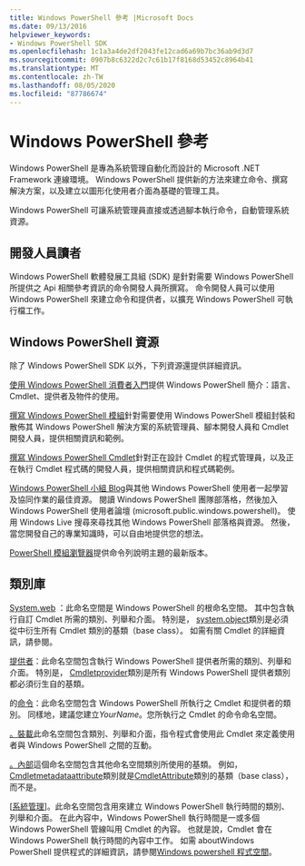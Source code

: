 ```yaml
---
title: Windows PowerShell 參考 |Microsoft Docs
ms.date: 09/13/2016
helpviewer_keywords:
- Windows PowerShell SDK
ms.openlocfilehash: 1c1a3a4de2df2043fe12cad6a69b7bc36ab9d3d7
ms.sourcegitcommit: 0907b8c6322d2c7c61b17f8168d53452c8964b41
ms.translationtype: MT
ms.contentlocale: zh-TW
ms.lasthandoff: 08/05/2020
ms.locfileid: "87786674"
---
```

# <a name="windows-powershell-reference"></a>Windows PowerShell 參考

Windows PowerShell 是專為系統管理自動化而設計的 Microsoft .NET Framework 連線環境。 Windows PowerShell 提供新的方法來建立命令、撰寫解決方案，以及建立以圖形化使用者介面為基礎的管理工具。

Windows PowerShell 可讓系統管理員直接或透過腳本執行命令，自動管理系統資源。

## <a name="developer-audience"></a>開發人員讀者

Windows PowerShell 軟體發展工具組 (SDK) 是針對需要 Windows PowerShell 所提供之 Api 相關參考資訊的命令開發人員所撰寫。 命令開發人員可以使用 Windows PowerShell 來建立命令和提供者，以擴充 Windows PowerShell 可執行檔工作。

## <a name="windows-powershell-resources"></a>Windows PowerShell 資源

除了 Windows PowerShell SDK 以外，下列資源還提供詳細資訊。

[使用 Windows PowerShell 消費者入門](/powershell/scripting/getting-started/getting-started-with-windows-powershell)提供 Windows PowerShell 簡介：語言、Cmdlet、提供者及物件的使用。

[撰寫 Windows PowerShell 模組](./module/writing-a-windows-powershell-module.md)針對需要使用 Windows PowerShell 模組封裝和散佈其 Windows PowerShell 解決方案的系統管理員、腳本開發人員和 Cmdlet 開發人員，提供相關資訊和範例。

[撰寫 Windows PowerShell Cmdlet](./cmdlet/writing-a-windows-powershell-cmdlet.md)針對正在設計 Cmdlet 的程式管理員，以及正在執行 Cmdlet 程式碼的開發人員，提供相關資訊和程式碼範例。

[Windows PowerShell 小組 Blog](https://blogs.msdn.microsoft.com/PowerShell/)與其他 Windows PowerShell 使用者一起學習及協同作業的最佳資源。 閱讀 Windows PowerShell 團隊部落格，然後加入 Windows PowerShell 使用者論壇 (microsoft.public.windows.powershell)。
使用 Windows Live 搜尋來尋找其他 Windows PowerShell 部落格與資源。 然後，當您開發自己的專業知識時，可以自由地提供您的想法。

[PowerShell 模組瀏覽器](/powershell/module/)提供命令列說明主題的最新版本。

## <a name="class-libraries"></a>類別庫

[System.web](/dotnet/api/System.Management.Automation) ：此命名空間是 Windows PowerShell 的根命名空間。 其中包含執行自訂 Cmdlet 所需的類別、列舉和介面。 特別是， [system.object](/dotnet/api/System.Management.Automation.Cmdlet)類別是必須從中衍生所有 Cmdlet 類別的基類（base class）。 如需有關 Cmdlet 的詳細資訊，請參閱。

[提供者](/dotnet/api/System.Management.Automation.Provider)：此命名空間包含執行 Windows PowerShell 提供者所需的類別、列舉和介面。 特別是， [Cmdletprovider](/dotnet/api/System.Management.Automation.Provider.CmdletProvider)類別是所有 Windows PowerShell 提供者類別都必須衍生自的基類。

的[命令](/dotnet/api/Microsoft.PowerShell.Commands)：此命名空間包含 Windows PowerShell 所執行之 Cmdlet 和提供者的類別。 同樣地，建議您建立*YourName*。您所執行之 Cmdlet 的命令命名空間。

[。裝載](/dotnet/api/System.Management.Automation.Host)此命名空間包含類別、列舉和介面，指令程式會使用此 Cmdlet 來定義使用者與 Windows PowerShell 之間的互動。

[。內部](/dotnet/api/System.Management.Automation.Internal)這個命名空間包含其他命名空間類別所使用的基類。 例如， [Cmdletmetadataattribute](/dotnet/api/System.Management.Automation.Internal.CmdletMetadataAttribute)類別就是[CmdletAttribute](/dotnet/api/System.Management.Automation.CmdletAttribute)類別的基類（base class），而不是。

[[系統管理](/dotnet/api/System.Management.Automation.Runspaces)]。此命名空間包含用來建立 Windows PowerShell 執行時間的類別、列舉和介面。 在此內容中，Windows PowerShell 執行時間是一或多個 Windows PowerShell 管線叫用 Cmdlet 的內容。 也就是說，Cmdlet 會在 Windows PowerShell 執行時間的內容中工作。 如需 aboutWindows PowerShell 提供程式的詳細資訊，請參閱[Windows powershell 程式空間](hosting/creating-runspaces.md)。
